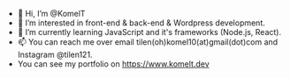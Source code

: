 - 👋 Hi, I’m @KomelT
- 👀 I’m interested in front-end & back-end & Wordpress development.
- 🌱 I’m currently learning JavaScript and it's frameworks (Node.js, React).
- 📫 You can reach me over email tilen(oh)komel10(at)gmail(dot)com and Instagram @tilen121.
- You can see my portfolio on https://www.komelt.dev
